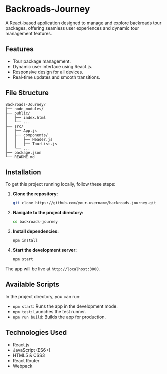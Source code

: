 # Backroads-Journey
A React-based application designed to manage and explore backroads tour packages, offering seamless user experiences and dynamic tour management features.

## Features
- Tour package management.
- Dynamic user interface using React.js.
- Responsive design for all devices.
- Real-time updates and smooth transitions.

## File Structure
```plaintext
Backroads-Journey/
├── node_modules/
├── public/
│   ├── index.html
│   └── ...
├── src/
│   ├── App.js
│   ├── components/
│   │   ├── Header.js
│   │   ├── TourList.js
│   └── ...
├── package.json
└── README.md
```

## Installation 

To get this project running locally, follow these steps:

1. **Clone the repository:**

   ```bash
   git clone https://github.com/your-username/backroads-journey.git
   ```

2. **Navigate to the project directory:**

   ```bash
   cd backroads-journey
   ```

3. **Install dependencies:**

   ```bash
   npm install
   ```

4. **Start the development server:**

   ```bash
   npm start
   ```

The app will be live at `http://localhost:3000`.

## Available Scripts

In the project directory, you can run:

- `npm start`: Runs the app in the development mode.
- `npm test`: Launches the test runner.
- `npm run build`: Builds the app for production.

## Technologies Used
- React.js
- JavaScript (ES6+)
- HTML5 & CSS3
- React Router
- Webpack

